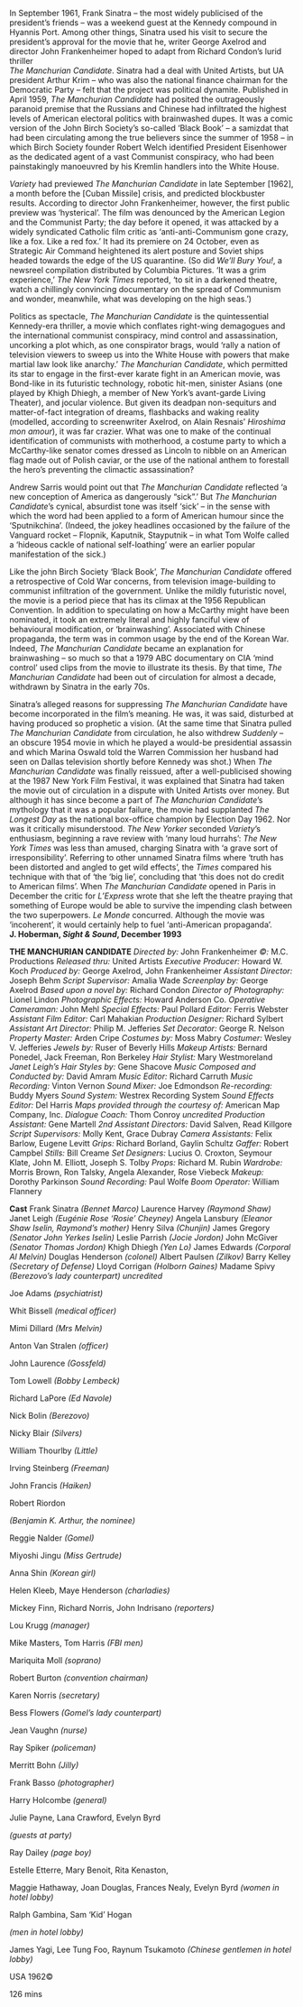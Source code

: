 

In September 1961, Frank Sinatra – the most widely publicised of the president’s friends – was a weekend guest at the Kennedy compound in Hyannis Port. Among other things, Sinatra used his visit to secure the president’s approval for the movie that he, writer George Axelrod and director John Frankenheimer hoped to adapt from Richard Condon’s lurid thriller  
_The Manchurian Candidate_. Sinatra had a deal with United Artists, but UA president Arthur Krim – who was also the national finance chairman for the Democratic Party – felt that the project was political dynamite. Published in April 1959, _The Manchurian Candidate_ had posited the outrageously paranoid premise that the Russians and Chinese had infiltrated the highest levels of American electoral politics with brainwashed dupes. It was a comic version of the John Birch Society’s so-called ‘Black Book’ – a samizdat that had been circulating among the true believers since the summer of 1958 – in which Birch Society founder Robert Welch identified President Eisenhower as the dedicated agent of a vast Communist conspiracy, who had been painstakingly manoeuvred by his Kremlin handlers into the White House.

_Variety_ had previewed _The Manchurian Candidate_ in late September [1962], a month before the [Cuban Missile] crisis, and predicted blockbuster results. According to director John Frankenheimer, however, the first public preview was ‘hysterical’. The film was denounced by the American Legion and the Communist Party; the day before it opened, it was attacked by a widely syndicated Catholic film critic as ‘anti-anti-Communism gone crazy, like a fox. Like a red fox.’ It had its premiere on 24 October, even as Strategic Air Command heightened its alert posture and Soviet ships headed towards the edge of the US quarantine. (So did _We’ll Bury You!_, a newsreel compilation distributed by Columbia Pictures. ‘It was a grim experience,’ _The New York_ _Times_ reported, ‘to sit in a darkened theatre, watch a chillingly convincing documentary on the spread of Communism and wonder, meanwhile, what was developing on the high seas.’)

Politics as spectacle, _The Manchurian Candidate_ is the quintessential Kennedy-era thriller, a movie which conflates right-wing demagogues and the international communist conspiracy, mind control and assassination, uncorking a plot which, as one conspirator brags, would ‘rally a nation of television viewers to sweep us into the White House with powers that make martial law look like anarchy.’ _The Manchurian Candidate_, which permitted its star to engage in the first-ever karate fight in an American movie, was Bond-like in its futuristic technology, robotic hit-men, sinister Asians (one played by Khigh Dhiegh, a member of New York’s avant-garde Living Theater), and jocular violence. But given its deadpan non-sequiturs and matter-of-fact integration of dreams, flashbacks and waking reality (modelled, according to screenwriter Axelrod, on Alain Resnais’ _Hiroshima mon amour_), it was far crazier. What was one to make of the continual identification of communists with motherhood, a costume party to which a McCarthy-like senator comes dressed as Lincoln to nibble on an American flag made out of Polish caviar, or the use of the national anthem to forestall the hero’s preventing the climactic assassination?

Andrew Sarris would point out that _The Manchurian Candidate_ reflected ‘a new conception of America as dangerously “sick”.’ But _The Manchurian Candidate_’s cynical, absurdist tone was itself ‘sick’ – in the sense with which the word had been applied to a form of American humour since the ‘Sputnikchina’. (Indeed, the jokey headlines occasioned by the failure of the Vanguard rocket – Flopnik, Kaputnik, Stayputnik – in what Tom Wolfe called a ‘hideous cackle of national self-loathing’ were an earlier popular manifestation of the sick.)

Like the john Birch Society ‘Black Book’, _The Manchurian Candidate_ offered a retrospective of Cold War concerns, from television image-building to communist infiltration of the government. Unlike the mildly futuristic novel, the movie is a period piece that has its climax at the 1956 Republican Convention. In addition to speculating on how a McCarthy might have been nominated, it took an extremely literal and highly fanciful view of behavioural modification, or ‘brainwashing’. Associated with Chinese propaganda, the term was in common usage by the end of the Korean War. Indeed, _The Manchurian Candidate_ became an explanation for brainwashing – so much so that a 1979 ABC documentary on CIA ‘mind control’ used clips from the movie to illustrate its thesis. By that time, _The Manchurian Candidate_ had been out of circulation for almost a decade, withdrawn by Sinatra in the early 70s.

Sinatra’s alleged reasons for suppressing _The Manchurian Candidate_ have become incorporated in the film’s meaning. He was, it was said, disturbed at having produced so prophetic a vision. (At the same time that Sinatra pulled _The Manchurian Candidate_ from circulation, he also withdrew _Suddenly_ – an obscure 1954 movie in which he played a would-be presidential assassin and which Marina Oswald told the Warren Commission her husband had seen on Dallas television shortly before Kennedy was shot.) When _The Manchurian Candidate_ was finally reissued, after a well-publicised showing at the 1987 New York Film Festival, it was explained that Sinatra had taken the movie out of circulation in a dispute with United Artists over money. But although it has since become a part of _The Manchurian Candidate_’s mythology that it was a popular failure, the movie had supplanted _The Longest Day_ as the national box-office champion by Election Day 1962. Nor was it critically misunderstood. _The New Yorker_ seconded _Variety_’s enthusiasm, beginning a rave review with ‘many loud hurrahs’: _The New York Times_ was less than amused, charging Sinatra with ‘a grave sort of irresponsibility’. Referring to other unnamed Sinatra films where ‘truth has been distorted and angled to get wild effects’, the _Times_ compared his technique with that of ‘the ‘big lie’, concluding that ‘this does not do credit to American films’. When _The Manchurian Candidate_ opened in Paris in December the critic for _L’Express_ wrote that she left the theatre praying that something of Europe would be able to survive the impending clash between the two superpowers. _Le Monde_ concurred. Although the movie was ‘incoherent’, it would certainly help to fuel ‘anti-American propaganda’.<br>
**J. Hoberman, _Sight & Sound_, December 1993**<br>

**THE MANCHURIAN CANDIDATE**
_Directed by:_ John Frankenheimer
_©:_ M.C. Productions
_Released thru:_ United Artists
_Executive Producer:_ Howard W. Koch
_Produced by:_ George Axelrod, John Frankenheimer
_Assistant Director:_ Joseph Behm
_Script Supervisor:_ Amalia Wade
_Screenplay by:_ George Axelrod
_Based upon a novel by:_ Richard Condon
_Director of Photography:_ Lionel Lindon
_Photographic Effects:_ Howard Anderson Co.
_Operative Cameraman:_ John Mehl
_Special Effects:_ Paul Pollard
_Editor:_ Ferris Webster
_Assistant Film Editor:_ Carl Mahakian
_Production Designer:_ Richard Sylbert
_Assistant Art Director:_ Philip M. Jefferies
_Set Decorator:_ George R. Nelson
_Property Master:_ Arden Cripe
_Costumes by:_ Moss Mabry
_Costumer:_ Wesley V. Jefferies
_Jewels by:_ Ruser of Beverly Hills
_Makeup Artists:_ Bernard Ponedel, Jack Freeman, Ron Berkeley
_Hair Stylist:_ Mary Westmoreland
_Janet Leigh’s Hair Styles by:_ Gene Shacove
_Music Composed and Conducted by:_ David Amram
_Music Editor:_ Richard Carruth
_Music Recording:_ Vinton Vernon
_Sound Mixer:_ Joe Edmondson
_Re-recording:_ Buddy Myers
_Sound System:_ Westrex Recording System
_Sound Effects Editor:_ Del Harris
_Maps provided through the courtesy of:_ American Map Company, Inc.
_Dialogue Coach:_ Thom Conroy
_uncredited_
_Production Assistant:_ Gene Martell
_2nd Assistant Directors:_ David Salven, Read Killgore
_Script Supervisors:_ Molly Kent, Grace Dubray
_Camera Assistants:_ Felix Barlow, Eugene Levitt
_Grips:_ Richard Borland, Gaylin Schultz
_Gaffer:_ Robert Campbel
_Stills:_ Bill Creame
_Set Designers:_ Lucius O. Croxton, Seymour Klate, John M. Elliott, Joseph S. Tolby
_Props:_ Richard M. Rubin
_Wardrobe:_ Morris Brown, Ron Talsky, Angela Alexander, Rose Viebeck
_Makeup:_ Dorothy Parkinson
_Sound Recording:_ Paul Wolfe
_Boom Operator:_ William Flannery

**Cast**
Frank Sinatra _(Bennet Marco)_
Laurence Harvey _(Raymond Shaw)_
Janet Leigh _(Eugénie Rose ‘Rosie’ Cheyney)_
Angela Lansbury _(Eleanor Shaw Iselin, Raymond’s mother)_
Henry Silva _(Chunjin)_
James Gregory _(Senator John Yerkes Iselin)_
Leslie Parrish _(Jocie Jordon)_
John McGiver _(Senator Thomas Jordon)_
Khigh Dhiegh _(Yen Lo)_
James Edwards _(Corporal Al Melvin)_
Douglas Henderson _(colonel)_
Albert Paulsen _(Zilkov)_
Barry Kelley _(Secretary of Defense)_
Lloyd Corrigan _(Holborn Gaines)_
Madame Spivy _(Berezovo’s lady counterpart)_
_uncredited_

Joe Adams _(psychiatrist)_

Whit Bissell _(medical officer)_

Mimi Dillard _(Mrs Melvin)_

Anton Van Stralen _(officer)_

John Laurence _(Gossfeld)_

Tom Lowell _(Bobby Lembeck)_

Richard LaPore _(Ed Navole)_

Nick Bolin _(Berezovo)_

Nicky Blair _(Silvers)_

William Thourlby _(Little)_

Irving Steinberg _(Freeman)_

John Francis _(Haiken)_

Robert Riordon

_(Benjamin K. Arthur, the nominee)_

Reggie Nalder _(Gomel)_

Miyoshi Jingu _(Miss Gertrude)_

Anna Shin _(Korean girl)_

Helen Kleeb, Maye Henderson _(charladies)_

Mickey Finn, Richard Norris, John Indrisano _(reporters)_

Lou Krugg _(manager)_

Mike Masters, Tom Harris _(FBI men)_

Mariquita Moll _(soprano)_

Robert Burton _(convention chairman)_

Karen Norris _(secretary)_

Bess Flowers _(Gomel’s lady counterpart)_

Jean Vaughn _(nurse)_

Ray Spiker _(policeman)_

Merritt Bohn _(Jilly)_

Frank Basso _(photographer)_

Harry Holcombe _(general)_

Julie Payne, Lana Crawford, Evelyn Byrd

_(guests at party)_

Ray Dailey _(page boy)_

Estelle Etterre, Mary Benoit, Rita Kenaston,

Maggie Hathaway, Joan Douglas, Frances Nealy, Evelyn Byrd _(women in hotel lobby)_

Ralph Gambina, Sam ‘Kid’ Hogan

_(men in hotel lobby)_

James Yagi, Lee Tung Foo, Raynum Tsukamoto _(Chinese gentlemen in hotel lobby)_

USA 1962©

126 mins
<!--stackedit_data:
eyJoaXN0b3J5IjpbMTE2MjYzNTU5OF19
-->